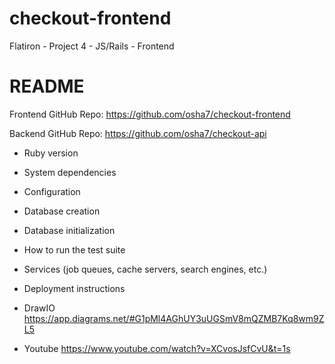 # checkout-frontend
Flatiron - Project 4 - JS/Rails - Frontend

# README

Frontend GitHub Repo:
https://github.com/osha7/checkout-frontend

Backend GitHub Repo:
https://github.com/osha7/checkout-api

* Ruby version

* System dependencies

* Configuration

* Database creation

* Database initialization

* How to run the test suite

* Services (job queues, cache servers, search engines, etc.)

* Deployment instructions

* DrawIO
https://app.diagrams.net/#G1pMl4AGhUY3uUGSmV8mQZMB7Kq8wm9ZL5

* Youtube
https://www.youtube.com/watch?v=XCvosJsfCvU&t=1s


